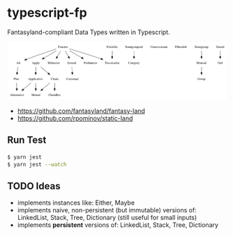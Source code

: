 # typescript-fp

Fantasyland-compliant Data Types written in Typescript.

![algebraic data structure dependencies](./dependencies.png)

- https://github.com/fantasyland/fantasy-land
- https://github.com/rpominov/static-land


## Run Test

```sh
$ yarn jest
$ yarn jest --watch
```


## TODO Ideas

- implements instances like: Either, Maybe
- implements naive, non-persistent (but immutable) versions of: LinkedList, Stack, Tree, Dictionary (still useful for small inputs)
- implements **persistent** versions of: LinkedList, Stack, Tree, Dictionary
